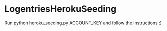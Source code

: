 LogentriesHerokuSeeding
=======================

Run python heroku_seeding.py ACCOUNT_KEY
and follow the instructions :)
